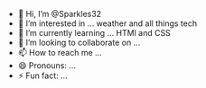 - 👋 Hi, I’m @Sparkles32
- 👀 I’m interested in ... weather and all things tech
- 🌱 I’m currently learning ... HTMl and CSS
- 💞️ I’m looking to collaborate on ...
- 📫 How to reach me ...
- 😄 Pronouns: ...
- ⚡ Fun fact: ...

<!---
Sparkles32/Sparkles32 is a ✨ special ✨ repository because its `README.md` (this file) appears on your GitHub profile.
You can click the Preview link to take a look at your changes.
--->
